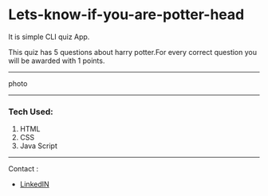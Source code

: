 # Lets-know-if-you-are-potter-head

It  is simple CLI quiz App.

This quiz has 5 questions about harry potter.For every correct question you will be awarded with 1 points.

---

photo

---
### Tech Used: ###

1. HTML
2. CSS
3. Java Script
---
Contact :

* [LinkedIN](https://www.linkedin.com/in/priyallohar/)
